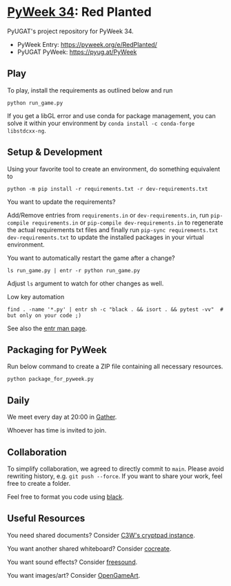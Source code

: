 # [PyWeek 34](https://pyweek.org/34/): Red Planted

PyUGAT's project repository for PyWeek 34.

- PyWeek Entry: https://pyweek.org/e/RedPlanted/
- PyUGAT PyWeek: https://pyug.at/PyWeek

## Play

To play, install the requirements as outlined below and run

```console
python run_game.py
```

If you get a libGL error and use conda for package management,
you can solve it within your environment by `conda install -c conda-forge libstdcxx-ng`.


## Setup & Development

Using your favorite tool to create an environment, do something
equivalent to

```console
python -m pip install -r requirements.txt -r dev-requirements.txt
```

You want to update the requirements?

Add/Remove entries from `requirements.in` or `dev-requirements.in`, run
`pip-compile requirements.in` or `pip-compile dev-requirements.in` to regenerate the
actual requirements txt files and finally run
`pip-sync requirements.txt dev-requirements.txt`
to update the installed packages in your virtual environment.

You want to automatically restart the game after a change?

```console
ls run_game.py | entr -r python run_game.py
```

Adjust `ls` argument to watch for other changes as well.

Low key automation

```console
find . -name '*.py' | entr sh -c "black . && isort . && pytest -vv"  # but only on your code ;)
```

See also the [entr man page](https://www.systutorials.com/docs/linux/man/1-entr/).


## Packaging for PyWeek

Run below command to create a ZIP file containing all necessary resources.

```console
python package_for_pyweek.py
```


## Daily

We meet every day at 20:00 in [Gather](https://app.gather.town/invite?token=9sXyCr7GdMGEpeNHcGCinsalCna3_b2w).

Whoever has time is invited to join.

## Collaboration

To simplify collaboration, we agreed to directly commit to `main`.
Please avoid rewriting history, e.g. `git push --force`.
If you want to share your work, feel free to create a folder.

Feel free to format you code using [black](https://black.readthedocs.io/).

## Useful Resources

You need shared documents? Consider [C3W's cryptpad instance](https://pads.c3w.at/).

You want another shared whiteboard? Consider [cocreate](https://cocreate.csail.mit.edu/).

You want sound effects? Consider [freesound](https://freesound.org/).

You want images/art? Consider [OpenGameArt](https://opengameart.org/).
